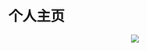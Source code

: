 # 个人主页
<div align="center"> <img src="https://activity-graph.herokuapp.com/graph?username=xiao-low&theme=xcode" /> </div>
